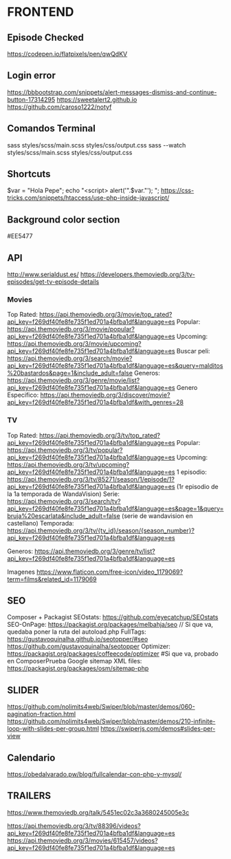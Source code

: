 # FRONTEND

## Episode Checked
https://codepen.io/flatpixels/pen/qwQdKV


## Login error
https://bbbootstrap.com/snippets/alert-messages-dismiss-and-continue-button-17314295
https://sweetalert2.github.io
https://github.com/caroso1222/notyf

## Comandos Terminal
sass styles/scss/main.scss  styles/css/output.css
sass --watch styles/scss/main.scss styles/css/output.css

## Shortcuts
$var = "Hola Pepe";
echo "<script> alert('".$var."'); </script>";
https://css-tricks.com/snippets/htaccess/use-php-inside-javascript/

## Background color section

#EE5477


## API
http://www.serialdust.es/
https://developers.themoviedb.org/3/tv-episodes/get-tv-episode-details

### Movies
Top Rated: https://api.themoviedb.org/3/movie/top_rated?api_key=f269df40fe8fe735f1ed701a4bfba1df&language=es
Popular: https://api.themoviedb.org/3/movie/popular?api_key=f269df40fe8fe735f1ed701a4bfba1df&language=es
Upcoming: https://api.themoviedb.org/3/movie/upcoming?api_key=f269df40fe8fe735f1ed701a4bfba1df&language=es
Buscar peli: https://api.themoviedb.org/3/search/movie?api_key=f269df40fe8fe735f1ed701a4bfba1df&language=es&query=malditos%20bastardos&page=1&include_adult=false
Generos: https://api.themoviedb.org/3/genre/movie/list?api_key=f269df40fe8fe735f1ed701a4bfba1df&language=es
Genero Especifico: https://api.themoviedb.org/3/discover/movie?api_key=f269df40fe8fe735f1ed701a4bfba1df&with_genres=28

### TV
Top Rated: https://api.themoviedb.org/3/tv/top_rated?api_key=f269df40fe8fe735f1ed701a4bfba1df&language=es
Popular: https://api.themoviedb.org/3/tv/popular?api_key=f269df40fe8fe735f1ed701a4bfba1df&language=es
Upcoming: https://api.themoviedb.org/3/tv/upcoming?api_key=f269df40fe8fe735f1ed701a4bfba1df&language=es
1 episodio: https://api.themoviedb.org/3/tv/85271/season/1/episode/1?api_key=f269df40fe8fe735f1ed701a4bfba1df&language=es (1r episodio de la 1a temporada de WandaVision)
Serie: https://api.themoviedb.org/3/search/tv?api_key=f269df40fe8fe735f1ed701a4bfba1df&language=es&page=1&query=bruja%20escarlata&include_adult=false (serie de wandavision en castellano)
Temporada: https://api.themoviedb.org/3/tv/{tv_id}/season/{season_number}?api_key=f269df40fe8fe735f1ed701a4bfba1df&language=es

Generos: https://api.themoviedb.org/3/genre/tv/list?api_key=f269df40fe8fe735f1ed701a4bfba1df&language=es


Imagenes
https://www.flaticon.com/free-icon/video_1179069?term=films&related_id=1179069


## SEO
Composer + Packagist
SEOstats: https://github.com/eyecatchup/SEOstats
SEO-OnPage: https://packagist.org/packages/melbahja/seo // Si que va, quedaba poner la ruta del autoload.php
FullTags: https://gustavoquinalha.github.io/seotopper/#seo  https://github.com/gustavoquinalha/seotopper
Optimizer: https://packagist.org/packages/coffeecode/optimizer #Si que va, probado en ComposerPrueba
Google sitemap XML files: https://packagist.org/packages/osm/sitemap-php


## SLIDER

https://github.com/nolimits4web/Swiper/blob/master/demos/060-pagination-fraction.html
https://github.com/nolimits4web/Swiper/blob/master/demos/210-infinite-loop-with-slides-per-group.html
https://swiperjs.com/demos#slides-per-view


## Calendario

https://obedalvarado.pw/blog/fullcalendar-con-php-y-mysql/

## TRAILERS
https://www.themoviedb.org/talk/5451ec02c3a3680245005e3c

https://api.themoviedb.org/3/tv/88396/videos?api_key=f269df40fe8fe735f1ed701a4bfba1df&language=es
https://api.themoviedb.org/3/movies/615457/videos?api_key=f269df40fe8fe735f1ed701a4bfba1df&language=es